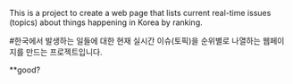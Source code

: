 This is a project to create a web page that lists current real-time issues (topics) about things happening in Korea by ranking.

#한국에서 발생하는 일들에 대한 현재 실시간 이슈(토픽)을 순위별로 나열하는 웹페이지를 만드는 프로젝트입니다.

**good?

